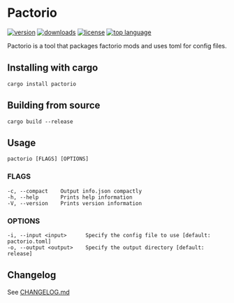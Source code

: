 # Pactorio

[![version](https://img.shields.io/crates/v/pactorio.svg?style=flat-square)][Crate]
[![downloads](https://img.shields.io/crates/d/pactorio.svg?style=flat-square)][Crate]
[![license](https://img.shields.io/crates/l/pactorio.svg?style=flat-square)](https://github.com/figsoda/pactorio/blob/master/LICENSE)
[![top language](https://img.shields.io/github/languages/top/figsoda/pactorio.svg?style=flat-square)](https://www.rust-lang.org/)

[Crate]: https://crates.io/crates/pactorio

Pactorio is a tool that packages factorio mods and uses toml for config files. 

## Installing with cargo
```
cargo install pactorio
```

## Building from source
```
cargo build --release
```

## Usage
    pactorio [FLAGS] [OPTIONS]

### FLAGS
    -c, --compact    Output info.json compactly
    -h, --help       Prints help information
    -V, --version    Prints version information

### OPTIONS
    -i, --input <input>      Specify the config file to use [default: pactorio.toml]
    -o, --output <output>    Specify the output directory [default: release]

## Changelog
See [CHANGELOG.md](https://github.com/figsoda/pactorio/blob/master/CHANGELOG.md)
